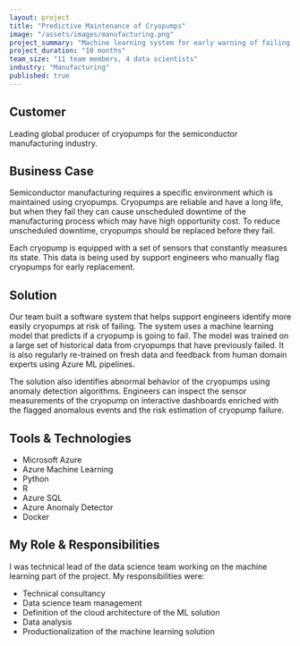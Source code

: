```yaml
---
layout: project
title: "Predictive Maintenance of Cryopumps"
image: "/assets/images/manufacturing.png"
project_summary: "Machine learning system for early warning of failing industrial pumps helping to reduce unscheduled downtime of semiconductor manufacturing processes."
project_duration: "10 months"
team_size: "11 team members, 4 data scientists"
industry: "Manufacturing"
published: true
---
```


## Customer

Leading global producer of cryopumps for the semiconductor manufacturing industry.

## Business Case

Semiconductor manufacturing requires a specific environment which is maintained using cryopumps. Cryopumps are reliable and have a long life, but when they fail they can cause unscheduled downtime of the manufacturing process which may have high opportunity cost. To reduce unscheduled downtime, cryopumps should be replaced before they fail.

Each cryopump is equipped with a set of sensors that constantly measures its state. This data is being used by support engineers who manually flag cryopumps for early replacement.

## Solution

Our team built a software system that helps support engineers identify more easily cryopumps at risk of failing. The system uses a machine learning model that predicts if a cryopump is going to fail. The model was trained on a large set of historical data from cryopumps that have previously failed. It is also regularly re-trained on fresh data and feedback from human domain experts using Azure ML pipelines.

The solution also identifies abnormal behavior of the cryopumps using anomaly detection algorithms. Engineers can inspect the sensor measurements of the cryopump on interactive dashboards enriched with the flagged anomalous events and the risk estimation of cryopump failure.

## Tools & Technologies

- Microsoft Azure
- Azure Machine Learning
- Python
- R
- Azure SQL
- Azure Anomaly Detector
- Docker

## My Role & Responsibilities

I was technical lead of the data science team working on the machine learning part of the project. My responsibilities were:

- Technical consultancy
- Data science team management
- Definition of the cloud architecture of the ML solution
- Data analysis
- Productionalization of the machine learning solution

